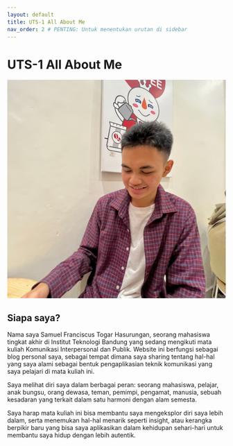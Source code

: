 ```yaml
---
layout: default
title: UTS-1 All About Me
nav_order: 2 # PENTING: Untuk menentukan urutan di sidebar
---
```


# UTS-1 All About Me

![Foto Diri](assets/foto_diri.jpg)

## Siapa saya?

Nama saya Samuel Franciscus Togar Hasurungan, seorang mahasiswa tingkat akhir di Institut Teknologi Bandung yang sedang mengikuti mata kuliah Komunikasi Interpersonal dan Publik. Website ini berfungsi sebagai blog personal saya, sebagai tempat dimana saya sharing tentang hal-hal yang saya alami sebagai bentuk pengaplikasian teknik komunikasi yang saya pelajari di mata kuliah ini.

Saya melihat diri saya dalam berbagai peran: seorang mahasiswa, pelajar, anak bungsu, orang dewasa, teman, pemimpi, pengamat, manusia, sebuah kesadaran yang terkait dalam satu harmoni dengan alam semesta.

Saya harap mata kuliah ini bisa membantu saya mengeksplor diri saya lebih dalam, serta menemukan hal-hal menarik seperti insight, atau kerangka berpikir baru yang bisa saya aplikasikan dalam kehidupan sehari-hari untuk membantu saya hidup dengan lebih autentik.
